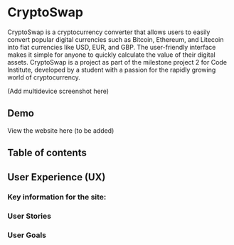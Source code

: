# CryptoSwap 

CryptoSwap is a cryptocurrency converter that allows users to easily convert popular digital currencies such as Bitcoin, Ethereum, and Litecoin into fiat currencies like USD, EUR, and GBP. The user-friendly interface makes it simple for anyone to quickly calculate the value of their digital assets. CryptoSwap is a project as part of the milestone project 2 for Code Institute, developed by a student with a passion for the rapidly growing world of cryptocurrency.

(Add multidevice screenshot here)

## Demo

View the website here (to be added)

## Table of contents 

## User Experience (UX)

### Key information for the site:

### User Stories

### User Goals